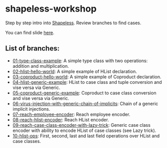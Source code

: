 # shapeless-workshop

Step by step intro into [Shapeless](https://github.com/milessabin/shapeless). Review branches to find cases.

You can find slide [here](https://docs.google.com/presentation/d/1CUEe7xJULm0SGFwGUgBuu2yAg9PxasCvpyxBemL5f48/edit?usp=sharing).

## List of branches:
* [01-type-class-example](https://github.com/karazinscalausersgroup/shapeless-workshop/blob/01-type-class-example/src/main/scala/karazinscalausersgroup/workshop/ShapelessWorkshop.scala): A simple type class with two operations: addition and multiplication.
* [02-hlist-hello-world](https://github.com/karazinscalausersgroup/shapeless-workshop/blob/02-hlist-hello-world/src/main/scala/karazinscalausersgroup/workshop/ShapelessWorkshop.scala): A simple example of HList declaration.
* [03-coproduct-hello-world](https://github.com/karazinscalausersgroup/shapeless-workshop/blob/03-coproduct-hello-world/src/main/scala/karazinscalausersgroup/workshop/ShapelessWorkshop.scala): A simple example of Coproduct declaration.
* [04-hlist-generic-example](https://github.com/karazinscalausersgroup/shapeless-workshop/blob/04-hlist-generic-example/src/main/scala/karazinscalausersgroup/workshop/ShapelessWorkshop.scala): HList to case class and tuple conversion and vise versa via Generic.
* [05-coproduct-generic-example](https://github.com/karazinscalausersgroup/shapeless-workshop/blob/05-coproduct-generic-example/src/main/scala/karazinscalausersgroup/workshop/ShapelessWorkshop.scala): Coproduct to case class conversion and vise versa via Generic.
* [06-virus-injection-with-generic-chain-of-implicits](https://github.com/karazinscalausersgroup/shapeless-workshop/tree/06-virus-injection-with-generic-chain-of-implicits): Chain of a generic implicit injections.
* [07-reach-employee-encoder](https://github.com/karazinscalausersgroup/shapeless-workshop/tree/07-reach-employee-encoder): Reach employee encoder.
* [08-reach-hlist-encoder](https://github.com/karazinscalausersgroup/shapeless-workshop/tree/08-reach-hlist-encoder): Reach HList encoder.
* [09-reach-case-class-encoder-with-lazy-trick](https://github.com/karazinscalausersgroup/shapeless-workshop/tree/09-reach-case-class-encoder-with-lazy-trick): Generic case class encoder with ability to encode HList of case classes (see Lazy trick).
* [10-hlist-ops](https://github.com/karazinscalausersgroup/shapeless-workshop/tree/10-hlist-ops): First, second, last and last field operations over HList and case classes. 